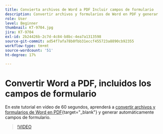 ```yaml
---
title: Convierta archivos de Word a PDF Incluir campos de formulario
description: Convertir archivos y formularios de Word en PDF y generar automáticamente campos de formulario
role: User
level: Beginner
thumbnail: KT-9704.jpg
jira: KT-9704
exl-id: 2b24426b-2c7d-4c84-b8bc-4ea7a1313598
source-git-commit: ad54f7afa78b0fbb31eccf455723a8890cb92355
workflow-type: tm+mt
source-wordcount: '51'
ht-degree: 17%

---
```


# Convertir Word a PDF, incluidos los campos de formulario

En este tutorial en vídeo de 60 segundos, aprenderá a [convertir archivos y formularios de Word en PDF](https://www.adobe.com/es/acrobat/online/word-to-pdf.html){target="_blank"} y generar automáticamente campos de formulario.

>[!VIDEO](https://video.tv.adobe.com/v/340082?quality=12&learn=on&hidetitle=true)

